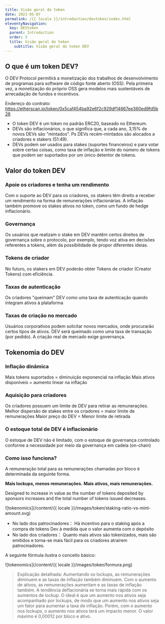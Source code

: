 ```yaml
---
title: Visão geral do token
date: 2021-05-07
permalink: /{{ locale }}/introduction/devtoken/index.html
eleventyNavigation:
  key: DEVtoken
  parent: Introduction
  order: 3
  title: Visão geral do token
	subtitle: Visão geral do token DEV
---
```


## O que é um token DEV?

O DEV Protocol permitirá a monetização dos trabalhos de desenvolvimento de programas para software de código fonte aberto (OSS). Pela primeira vez, a monetização do próprio OSS gera modelos mais sustentáveis de arrecadação de fundos e incentivos.

Endereço do contrato: https://etherscan.io/token/0x5caf454ba92e6f2c929df14667ee360ed9fd5b26

- O token DEV é um token no padrão ERC20, baseado no Ethereum.
- DEVs são inflacionários, o que significa que, a cada ano, 3,15% de novos DEVs são "mintados". Ps DEVs recém-mintados são alocados a criadores e stakers (51:49).
- DEVs podem ser usados para stakes (suportes financeiros) e para votar sobre certas coisas, como taxa de inflação e limite do número de tokens que podem ser suportados por um único detentor de tokens.

## Valor do token DEV

### Apoie os criadores e tenha um rendimento

Com o suporte ao DEV para os criadores, os stakers têm direito a receber um rendimento na forma de remunerações inflacionárias. A inflação também promove os stakes ativos no token, como um fundo de hedge inflacionário.

### Governança

Os usuários que realizam o stake em DEV mantêm certos direitos de governança sobre o protocolo, por exemplo, tendo voz ativa em decisões referentes a tokens, além da possibilidade de propor diferentes ideias.

### Tokens de criador

No futuro, os stakers em DEV poderão obter Tokens de criador (Creator Tokens) com eficiência.

### Taxas de autenticação

Os criadores "queimam" DEV como uma taxa de autenticação quando integram ativos à plataforma

### Taxas de criação no mercado

Usuários corporativos podem solicitar novos mercados, onde procurarão certos tipos de ativos. DEV será queimado como uma taxa de transação (por pedido). A criação real de mercado exige governança.

## Tokenomia do DEV

### Inflação dinâmica

Mais tokens suportados = diminuição exponencial na inflação
Mais ativos disponíveis = aumento linear na inflação

### Aquisição para criadores

Os criadores possuem um limite de DEV para retirar as remunerações.
Melhor dispersão de stakes entre os criadores = maior limite de remunerações
Maior preço do DEV = Menor limite de retirada

### O estoque total de DEV é inflacionário

O estoque de DEV não é limitado, com o estoque de governança controlado conforme a necessidade por meio da governança em cadeia (on-chain)

### Como isso funciona?

A remuneração total para as remunerações chamadas por bloco é determinada da seguinte forma.

**Mais lockups, menos remunerações.**
**Mais ativos, mais remunerações.**

Designed to increase in value as the number of tokens deposited by sponsors increases and the total number of tokens issued decreases.

![tokenomics](/content/{{ locale }}/images/token/staking-ratio-vs-mint-amount.svg)

- No lado dos patrocinadores： Há incentivo para o staking após a compra de tokens Dev à medida que o valor aumenta com o depósito
- No lado dos criadores： Quanto mais ativos são tokenizados, mais são emitidos e torna-se mais fácil para os criadores atraírem patrocinadores.

A seguinte fórmula ilustra o conceito básico:

<div class="img-white-bg">

![tokenomics](/content/{{ locale }}/images/token/formura.png)

</div>

> Explicação detalhada:
> Aumentando os lockups, as remunerações diminuem e as taxas de inflação também diminuem. Com o aumento de ativos, as remunerações aumentam e as taxas de inflação também. A tendência deflacionária se torna mais rápida com os aumentos de lockup. O ideal é que um aumento nos ativos seja acompanhado por lockups, de modo que um aumento nos ativos seja um fator para aumentar a taxa de inflação. Porém, com o aumento nos lockups, o aumento nos ativos terá um impacto menor. O valor máximo é 0,00012 por bloco e ativo.
